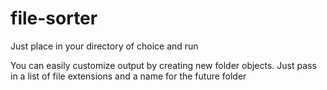 # file-sorter

Just place in your directory of choice and run

You can easily customize output by creating new folder objects. Just pass in a list of file extensions and a name for the future folder
